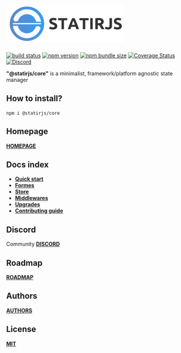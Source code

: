 # <img src='https://raw.githubusercontent.com/statirjs/page/dev/assets/statirjs_text.png' height='100' alt='Statirjs Logo' aria-label='statirjs' />

[![build status](https://travis-ci.com/statirjs/core.svg?branch=dev)](https://travis-ci.com/github/statirjs/core)
[![npm version](https://img.shields.io/npm/v/@statirjs/core)](https://www.npmjs.com/package/@statirjs/core)
[![npm bundle size](https://badgen.net/bundlephobia/minzip/@statirjs/core?label=gzip)](https://bundlephobia.com/result?p=@statirjs/core)
[![Coverage Status](https://coveralls.io/repos/github/statirjs/core/badge.svg?branch=dev&service=github)](https://coveralls.io/github/statirjs/core?branch=dev&service=github)
[![Discord](https://img.shields.io/discord/713451221901508720?label=discord)](https://discord.gg/9kezggD)

**"@statirjs/core"** is a minimalist, framework/platform agnostic state manager

## How to install?

```
npm i @statirjs/core
```

## Homepage

[**HOMEPAGE**](https://statirjs.github.io/page/#/content/core/home)

## Docs index

- [**Quick start**](https://statirjs.github.io/page/#/content/core/quick_start)
- [**Formes**](https://statirjs.github.io/page/#/content/core/formes)
- [**Store**](https://statirjs.github.io/page/#/content/core/store)
- [**Middlewares**](https://statirjs.github.io/page/#/content/core/middlewares)
- [**Upgrades**](https://statirjs.github.io/page/#/content/core/upgrades)
- [**Contributing guide**](https://statirjs.github.io/page/#/content/core/contributing_guide)

## Discord

Community [**DISCORD**](https://discord.gg/mypB55)

## Roadmap

[**ROADMAP**](https://github.com/statirjs/core/blob/dev/ROADMAP.md)

## Authors

[**AUTHORS**](https://github.com/statirjs/core/blob/dev/AUTHORS.md)

## License

[**MIT**](https://github.com/statirjs/core/blob/dev/LICENSE.md)
